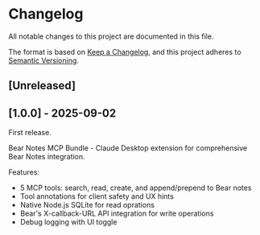 # Changelog

All notable changes to this project are documented in this file.

The format is based on [Keep a Changelog](https://keepachangelog.com/en/1.1.0/),
and this project adheres to [Semantic Versioning](https://semver.org/spec/v2.0.0.html).

## [Unreleased]

## [1.0.0] - 2025-09-02

First release. 

Bear Notes MCP Bundle - Claude Desktop extension for comprehensive Bear Notes integration.

Features:
- 5 MCP tools: search, read, create, and append/prepend to Bear notes
- Tool annotations for client safety and UX hints
- Native Node.js SQLite for read oprations
- Bear's X-callback-URL API integration for write operations
- Debug logging with UI toggle
